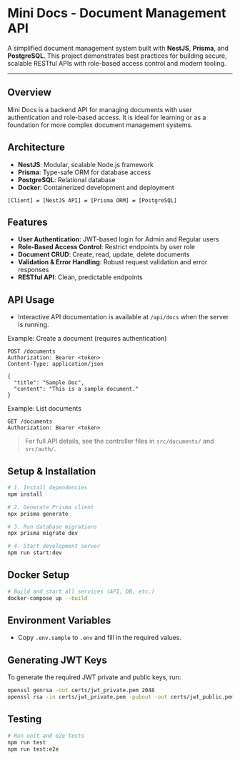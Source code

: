 # Mini Docs - Document Management API

A simplified document management system built with **NestJS**, **Prisma**, and **PostgreSQL**. This project demonstrates best practices for building secure, scalable RESTful APIs with role-based access control and modern tooling.

---

## Overview
Mini Docs is a backend API for managing documents with user authentication and role-based access. It is ideal for learning or as a foundation for more complex document management systems.

## Architecture
- **NestJS**: Modular, scalable Node.js framework
- **Prisma**: Type-safe ORM for database access
- **PostgreSQL**: Relational database
- **Docker**: Containerized development and deployment

```
[Client] ⇄ [NestJS API] ⇄ [Prisma ORM] ⇄ [PostgreSQL]
```

## Features
- **User Authentication**: JWT-based login for Admin and Regular users
- **Role-Based Access Control**: Restrict endpoints by user role
- **Document CRUD**: Create, read, update, delete documents
- **Validation & Error Handling**: Robust request validation and error responses
- **RESTful API**: Clean, predictable endpoints

## API Usage
- Interactive API documentation is available at `/api/docs` when the server is running.

Example: Create a document (requires authentication)

```http
POST /documents
Authorization: Bearer <token>
Content-Type: application/json

{
  "title": "Sample Doc",
  "content": "This is a sample document."
}
```

Example: List documents

```http
GET /documents
Authorization: Bearer <token>
```

> For full API details, see the controller files in `src/documents/` and `src/auth/`.

## Setup & Installation

```bash
# 1. Install dependencies
npm install

# 2. Generate Prisma client
npx prisma generate

# 3. Run database migrations
npx prisma migrate dev

# 4. Start development server
npm run start:dev
```

## Docker Setup

```bash
# Build and start all services (API, DB, etc.)
docker-compose up --build
```

## Environment Variables
- Copy `.env.sample` to `.env` and fill in the required values.

## Generating JWT Keys
To generate the required JWT private and public keys, run:

```bash
openssl genrsa -out certs/jwt_private.pem 2048
openssl rsa -in certs/jwt_private.pem -pubout -out certs/jwt_public.pem
```

## Testing

```bash
# Run unit and e2e tests
npm run test
npm run test:e2e
```
